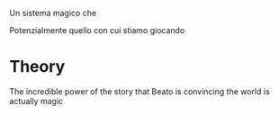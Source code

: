 Un sistema magico che

Potenzialmente quello con cui stiamo giocando

# Theory
The incredible power of the story that Beato is convincing the world is actually magic